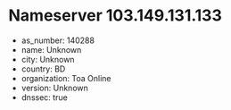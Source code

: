 # Nameserver 103.149.131.133

* as_number: 140288
* name: Unknown
* city: Unknown
* country: BD
* organization: Toa Online
* version: Unknown
* dnssec: true
